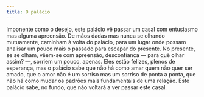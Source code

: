 ```yaml
---
title: O palácio
---
```


Imponente como o desejo, este palácio vê passar um casal com entusiasmo mas alguma apreensão. De mãos dadas mas nunca se olhando mutuamente, caminham à volta do palácio, para um lugar onde possam analisar um pouco mais o passado para escapar do presente. No presente, se se olham, vêem-se com apreensão, desconfiança — para quê olhar assim? —, sorriem um pouco, apenas. Eles estão felizes, plenos de esperança, mas o palácio sabe que não há como amar quem não quer ser amado, que o amor não é um sorriso mas um sorriso de ponta a ponta, que não há como mudar os padrões mais fundamentais de uma relação. Este palácio sabe, no fundo, que não voltará a ver passar este casal.
